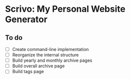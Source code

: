 # Scrivo: My Personal Website Generator


## To do

- [ ] Create command-line implementation
- [ ] Reorganize the internal structure
- [ ] Build yearly and monthly archive pages
- [ ] Build overall archive page
- [ ] Build tags page
